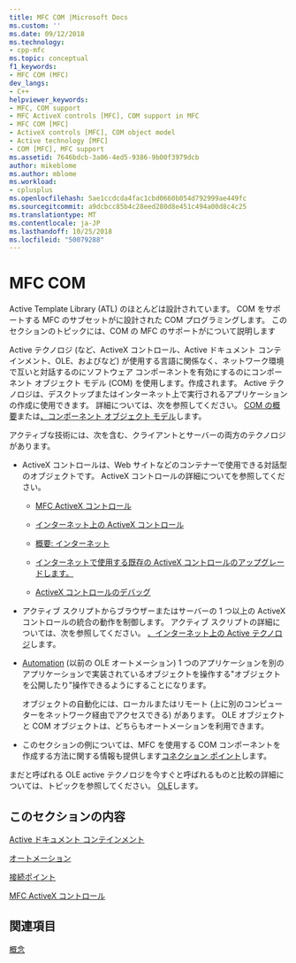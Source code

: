 ```yaml
---
title: MFC COM |Microsoft Docs
ms.custom: ''
ms.date: 09/12/2018
ms.technology:
- cpp-mfc
ms.topic: conceptual
f1_keywords:
- MFC COM (MFC)
dev_langs:
- C++
helpviewer_keywords:
- MFC, COM support
- MFC ActiveX controls [MFC], COM support in MFC
- MFC COM [MFC]
- ActiveX controls [MFC], COM object model
- Active technology [MFC]
- COM [MFC], MFC support
ms.assetid: 7646bdcb-3a06-4ed5-9386-9b00f3979dcb
author: mikeblome
ms.author: mblome
ms.workload:
- cplusplus
ms.openlocfilehash: 5ae1ccdcda4fac1cbd0660b054d792999ae449fc
ms.sourcegitcommit: a9dcbcc85b4c28eed280d8e451c494a00d8c4c25
ms.translationtype: MT
ms.contentlocale: ja-JP
ms.lasthandoff: 10/25/2018
ms.locfileid: "50079288"
---
```

# <a name="mfc-com"></a>MFC COM

Active Template Library (ATL) のほとんどは設計されています。 COM をサポートする MFC のサブセットがに設計された COM プログラミングします。 このセクションのトピックには、COM の MFC のサポートがについて説明します

Active テクノロジ (など、ActiveX コントロール、Active ドキュメント コンテインメント、OLE、およびなど) が使用する言語に関係なく、ネットワーク環境で互いと対話するのにソフトウェア コンポーネントを有効にするのにコンポーネント オブジェクト モデル (COM) を使用します。作成されます。 Active テクノロジは、デスクトップまたはインターネット上で実行されるアプリケーションの作成に使用できます。 詳細については、次を参照してください。 [COM の概要](../atl/introduction-to-com.md)または[、コンポーネント オブジェクト モデル](/windows/desktop/com/the-component-object-model)します。

アクティブな技術には、次を含む、クライアントとサーバーの両方のテクノロジがあります。

- ActiveX コントロールは、Web サイトなどのコンテナーで使用できる対話型のオブジェクトです。 ActiveX コントロールの詳細についてを参照してください。

   - [MFC ActiveX コントロール](../mfc/mfc-activex-controls.md)

   - [インターネット上の ActiveX コントロール](../mfc/activex-controls-on-the-internet.md)

   - [概要: インターネット](../mfc/mfc-internet-programming-basics.md)

   - [インターネットで使用する既存の ActiveX コントロールのアップグレードします。](../mfc/upgrading-an-existing-activex-control.md)

   - [ActiveX コントロールのデバッグ](/visualstudio/debugger/how-to-debug-an-activex-control)

- アクティブ スクリプトからブラウザーまたはサーバーの 1 つ以上の ActiveX コントロールの統合の動作を制御します。 アクティブ スクリプトの詳細については、次を参照してください。 [、インターネット上の Active テクノロジ](../mfc/active-technology-on-the-internet.md)します。

- [Automation](../mfc/automation.md) (以前の OLE オートメーション) 1 つのアプリケーションを別のアプリケーションで実装されているオブジェクトを操作する"オブジェクトを公開したり"操作できるようにすることになります。

   オブジェクトの自動化には、ローカルまたはリモート (上に別のコンピューターをネットワーク経由でアクセスできる) があります。 OLE オブジェクトと COM オブジェクトは、どちらもオートメーションを利用できます。

- このセクションの例については、MFC を使用する COM コンポーネントを作成する方法に関する情報も提供します[コネクション ポイント](../mfc/connection-points.md)します。

まだと呼ばれる OLE active テクノロジを今すぐと呼ばれるものと比較の詳細については、トピックを参照してください。 [OLE](../mfc/ole-in-mfc.md)します。

## <a name="in-this-section"></a>このセクションの内容

[Active ドキュメント コンテインメント](../mfc/active-document-containment.md)

[オートメーション](../mfc/automation.md)

[接続ポイント](../mfc/connection-points.md)

[MFC ActiveX コントロール](../mfc/mfc-activex-controls.md)

## <a name="see-also"></a>関連項目

[概念](../mfc/mfc-concepts.md)

